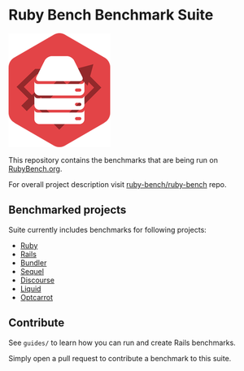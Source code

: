 # Ruby Bench Benchmark Suite

![ruby bench suite](suite-logo.png)

This repository contains the benchmarks that are being run on [RubyBench.org](http://rubybench.org/).

For overall project description visit [ruby-bench/ruby-bench](https://github.com/ruby-bench/ruby-bench) repo.

## Benchmarked projects
Suite currently includes benchmarks for following projects:
- [Ruby](https://github.com/ruby/ruby)
- [Rails](https://github.com/rails/rails)
- [Bundler](https://github.com/bundler/bundler)
- [Sequel](https://github.com/jeremyevans/sequel)
- [Discourse](https://github.com/discourse/discourse)
- [Liquid](https://github.com/Shopify/liquid)
- [Optcarrot](https://github.com/mame/optcarrot)

## Contribute

See `guides/` to learn how you can run and create Rails benchmarks.

Simply open a pull request to contribute a benchmark to this suite.
